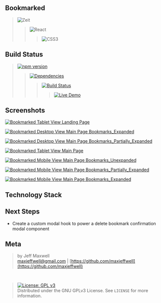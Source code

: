 ## Bookmarked

>![Zeit](https://img.shields.io/badge/Zeit-badge.svg?style=for-the-badge&logo=zeit&labelColor=EDEDED&logoColor=393939&color=393939)
>>![React](https://img.shields.io/badge/React-badge.svg?style=for-the-badge&logo=react&labelColor=EDEDED&logoColor=393939&color=393939)
>>>![CSS3](https://img.shields.io/badge/CSS3-badge.svg?style=for-the-badge&logo=css3&labelColor=EDEDED&logoColor=393939&color=393939)
>>
>

## Build Status

>[![npm version](https://img.shields.io/badge/npm%20package-6.4.1-393939.svg?logo=npm&style=popout-square&labelColor=393939)](https://badge.fury.io/js/npm) 
>>[![Dependencies](https://img.shields.io/badge/dependencies-up%20to%20date-393939.svg?style=popout-square&logo=appveyor&labelColor=393939&logoColor=CB3837)](https://github.com/maxjeffwell/bookmarks-react-hooks)
>>>[![Build Status](https://img.shields.io/badge/Travis-CI-badge.svg?style=popout-square&logo=travis-ci&color=393939&labelColor=393939&logoColor=CB3738)](https://travis-ci.org/maxjeffwell/bookmarks-react-hooks)
>>>>[![Live Demo](https://img.shields.io/badge/demo-online-393939.svg?style=popout-square&logo=heroku&logoColor=CB3837&color=393939&labelColor=393939&logoWidth=40)](https://jmaxwell-bookmark-manager.herokuapp.com/)
>>>
>>
>

## Screenshots

[![Bookmarked Tablet View Landing Page](https://i.gyazo.com/ac2ceec5e9d38efa13958aa30fb080ac.png)](https://gyazo.com/ac2ceec5e9d38efa13958aa30fb080ac)

[![Bookmarked Desktop View Main Page Bookmarks_Expanded](https://i.gyazo.com/50446739abbc9e8c13aced3ca6479b13.png)](https://gyazo.com/50446739abbc9e8c13aced3ca6479b13)

[![Bookmarked Desktop View Main Page Bookmarks_Partially_Expanded](https://i.gyazo.com/010ea3b169a221ffd95464039c3fe6d0.png)](https://gyazo.com/010ea3b169a221ffd95464039c3fe6d0)

[![Bookmarked Tablet View Main Page](https://i.gyazo.com/c34cca0df86b59c7c16b38e4441c5001.png)](https://gyazo.com/c34cca0df86b59c7c16b38e4441c5001)

[![Bookmarked Mobile View Main Page Bookmarks_Unexpanded](https://i.gyazo.com/daa4e17a609c09e4c6b90924a4377330.png)](https://gyazo.com/daa4e17a609c09e4c6b90924a4377330)

[![Bookmarked Mobile View Main Page Bookmarks_Partially_Expanded](https://i.gyazo.com/effe9bcab76c112b2b957f918fb45a50.png)](https://gyazo.com/effe9bcab76c112b2b957f918fb45a50)

[![Bookmarked Mobile View Main Page Bookmarks_Expanded](https://i.gyazo.com/f880a12a228cd234e1a8f692ca712908.png)](https://gyazo.com/f880a12a228cd234e1a8f692ca712908)

## Technology Stack

## Next Steps

* Create a custom modal hook to power a delete bookmark confirmation modal component

## Meta
>by Jeff Maxwell <br>maxjeffwell@gmail.com |
[https://github.com/maxjeffwell](https://github.com/maxjeffwell)
<br>

>[![License: GPL v3](https://img.shields.io/badge/License-GPLv3-393939.svg?style=flat-square&labelColor=CB3738&logoColor=393939&color=393939)](https://www.gnu.org/licenses/gpl-3.0)
<br>Distributed under the GNU GPLv3 License.
    See ``LICENSE`` for more information.
